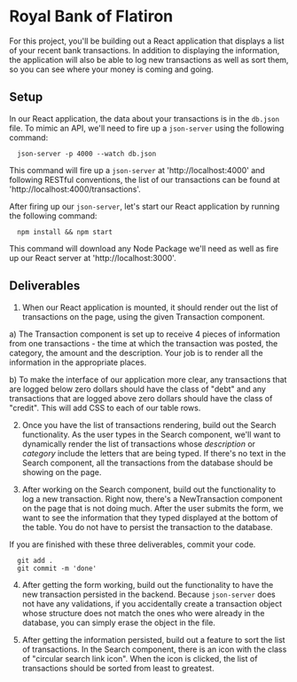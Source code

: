 # Royal Bank of Flatiron

For this project, you'll be building out a React application that displays a list of your recent bank transactions. In addition to displaying the information, the application will also be able to log new transactions as well as sort them, so you can see where your money is coming and going.

## Setup

In our React application, the data about your transactions is in the `db.json` file. To mimic an API, we'll need to fire up a `json-server` using the following command:

```
  json-server -p 4000 --watch db.json
```

This command will fire up a `json-server` at 'http://localhost:4000' and following RESTful conventions, the list of our transactions can be found at 'http://localhost:4000/transactions'.

After firing up our `json-server`, let's start our React application by running the following command:

```
  npm install && npm start
```

This command will download any Node Package we'll need as well as fire up our React server at 'http://localhost:3000'.

## Deliverables

1. When our React application is mounted, it should render out the list of transactions on the page, using the given Transaction component.

  a) The Transaction component is set up to receive 4 pieces of information from one transactions - the time at which the transaction was posted, the category, the amount and the description. Your job is to render all the information in the appropriate places.

  b) To make the interface of our application more clear, any transactions that are logged below zero dollars should have the class of "debt" and any transactions that are logged above zero dollars should have the class of "credit". This will add CSS to each of our table rows.

2. Once you have the list of transactions rendering, build out the Search functionality. As the user types in the Search component, we'll want to dynamically render the list of transactions whose _description_ or _category_ include the letters that are being typed. If there's no text in the Search component, all the transactions from the database should be showing on the page.

3. After working on the Search component, build out the functionality to log a new transaction. Right now, there's a NewTransaction component on the page that is not doing much. After the user submits the form, we want to see the information that they typed displayed at the bottom of the table. You do not have to persist the transaction to the database.

If you are finished with these three deliverables, commit your code.

```
  git add .
  git commit -m 'done'
```

4. After getting the form working, build out the functionality to have the new transaction persisted in the backend. Because `json-server` does not have any validations, if you accidentally create a transaction object whose structure does not match the ones who were already in the database, you can simply erase the object in the file.

5. After getting the information persisted, build out a feature to sort the list of transactions. In the Search component, there is an icon with the class of "circular search link icon". When the icon is clicked, the list of transactions should be sorted from least to greatest.
